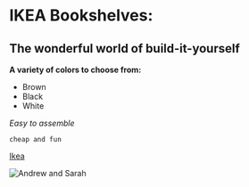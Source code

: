 # IKEA Bookshelves:
## The wonderful world of build-it-yourself

**A variety of colors to choose from:**

* Brown
* Black
* White

*Easy to assemble*

```cheap and fun```

[Ikea](https://www.google.com/aclk?sa=L&ai=DChcSEwiUhMi9_afVAhUOVw0KHWi0A24YABAHGgJxYg&sig=AOD64_0bIr086VE29RpZDg-2H-V_PYY8Dg&ctype=5&q=&ved=0ahUKEwjcncO9_afVAhUnh1QKHXI5BNAQwzwICA&adurl=)

![Andrew and Sarah](https://raw.githubusercontent.com/agrzegorek/phase-0-gps-1/master/Screen%20Shot%202017-07-26%20at%203.23.23%20PM.png)